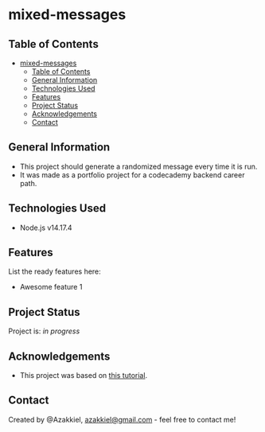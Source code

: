 # mixed-messages

## Table of Contents
- [mixed-messages](#mixed-messages)
  - [Table of Contents](#table-of-contents)
  - [General Information](#general-information)
  - [Technologies Used](#technologies-used)
  - [Features](#features)
  - [Project Status](#project-status)
  - [Acknowledgements](#acknowledgements)
  - [Contact](#contact)


## General Information
- This project should generate a randomized message every time it is run.
- It was made as a portfolio project for a codecademy backend career path.

## Technologies Used
- Node.js v14.17.4

## Features
List the ready features here:
- Awesome feature 1

## Project Status
Project is: _in progress_

## Acknowledgements
- This project was based on [this tutorial](https://www.codecademy.com/learn/paths/back-end-engineer-career-path).

## Contact
Created by @Azakkiel, azakkiel@gmail.com - feel free to contact me!
